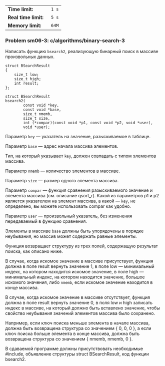 |                       |        |
|-----------------------|--------|
| **Time limit:**       | ` 1 s` |
|  **Real time limit:** | ` 5 s` |
|  **Memory limit:**    | ` 64M` |


### Problem sm06-3: c/algorithms/binary-search-3

Написать функцию `bsearch2`, реализующую бинарный поиск в массиве
произвольных данных.

    
    
    struct BSearchResult
    {
        size_t low;
        size_t high;
        int result;
    };
    
    struct BSearchResult
    bsearch2(
            const void *key,
            const void *base,
            size_t nmemb,
            size_t size,
            int (*compar)(const void *p1, const void *p2, void *user),
            void *user);

Параметр `key` — указатель на значение, разыскиваемое в таблице.

Параметр `base` — адрес начала массива элементов.

Тип, на который указывает `key`, должен совпадать с типом
элементов массива.

Параметр `nmemb` — количество элементов в массиве.

Параметр `size` — размер одного элемента массива.

Параметр `compar` — функция сравнения разыскиваемого значение и
элемента массива (см. описание qsort_r). Какой из параметров p1 и
p2 является указателем на элемент массива, а какой — `key`, не
определено, вы можете использовать compar как удобно.

Параметр `user` — произвольный указатель, без изменения
передаваемый в функцию сравнения.

Элементы в массиве `base` должны быть упорядочены в порядке
неубывания, но массив может содержать равные элементы.

Функция возвращает структуру из трех полей, содержащую результат
поиска, как описано ниже.

В случае, когда искомое значение в массиве присутствует, функция
должна в поле result вернуть значение 1, в поле low — минимальный
индекс, на котором находится искомое значение, в поле high —
минимальный индекс, на котором находится значение, большое
искомого значения, либо `nmemb`, если искомое значение находится
в конце массива.

В случае, когда искомое значение в массиве отсутствует, функция
должна в поле result вернуть значение 0, в поля low и high
записать индекс в массиве, на который должно быть вставлено
значение, чтобы свойство неубывания значений элементов массива
было сохранено.

Например, если ключ поиска меньше элемента в начале массива,
должна быть возвращена структура со значением { 0, 0, 0 }, а если
ключ поиска больше элемента в конце массива, должна быть
возвращена структура со значением { nmemb, nmemb, 0 }.

В сдаваемой программе должны присутствовать необходимые #include,
объявление структуры struct BSearchResult, код функции bsearch2.


